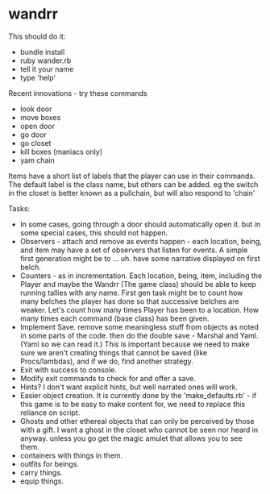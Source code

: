 # wandrr
This should do it:
* bundle install
* ruby wander.rb
* tell it your name
* type 'help'

Recent innovations - try these commands
* look door
* move boxes
* open door
* go door
* go closet
* kill boxes (maniacs only)
* yam chain

Items have a short list of labels that the player can use in their commands. The default label is the class name, but others can be added. eg the switch in the closet is better known as a pullchain, but will also respond to 'chain'

Tasks:
* In some cases, going through a door should automatically open it. but in some special cases, this should not happen.
* Observers - attach and remove as events happen - each location, being, and item may have a set of observers that listen for events. A simple first generation might be to ... uh. have some narrative displayed on first belch.
* Counters - as in incrementation. Each location, being, item, including the Player and maybe the Wandrr (The game class) should be able to keep running tallies with any name. First gen task might be to count how many belches the player has done so that successive belches are weaker. Let's count how many times Player has been to a location. How many times each command (base class) has been given.
* Implement Save. remove some meaningless stuff from objects as noted in some parts of the code. then do the double save - Marshal and Yaml. (Yaml so we can read it.) This is important because we need to make sure we aren't creating things that cannot be saved (like Procs/lambdas), and if we do, find another strategy.
* Exit with success to console.
* Modify exit commands to check for and offer a save.
* Hints? I don't want explicit hints, but well narrated ones will work.
* Easier object creation. It is currently done by the 'make_defaults.rb' - if this game is to be easy to make content for, we need to replace this reliance on script. 
* Ghosts and other ethereal objects that can only be perceived by those with a gift. I want a ghost in the closet who cannot be seen nor heard in anyway. unless you go get the magic amulet that allows you to see them.
* containers with things in them.
* outfits for beings.
* carry things.
* equip things.

